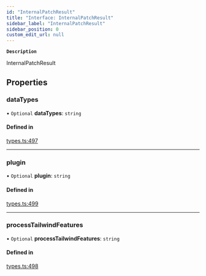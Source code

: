 ```yaml
---
id: "InternalPatchResult"
title: "Interface: InternalPatchResult"
sidebar_label: "InternalPatchResult"
sidebar_position: 0
custom_edit_url: null
---
```


**`Description`**

InternalPatchResult

## Properties

### dataTypes

• `Optional` **dataTypes**: `string`

#### Defined in

[types.ts:497](https://github.com/sonofmagic/weapp-tailwindcss/blob/54db673b/src/types.ts#L497)

---

### plugin

• `Optional` **plugin**: `string`

#### Defined in

[types.ts:499](https://github.com/sonofmagic/weapp-tailwindcss/blob/54db673b/src/types.ts#L499)

---

### processTailwindFeatures

• `Optional` **processTailwindFeatures**: `string`

#### Defined in

[types.ts:498](https://github.com/sonofmagic/weapp-tailwindcss/blob/54db673b/src/types.ts#L498)
